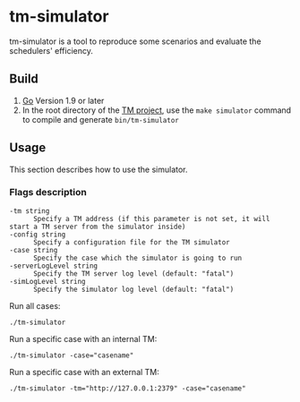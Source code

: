 tm-simulator
========

tm-simulator is a tool to reproduce some scenarios and evaluate the schedulers' efficiency.

## Build
1. [Go](https://golang.org/) Version 1.9 or later
2. In the root directory of the [TM project](https://github.com/gottingen/tm), use the `make simulator` command to compile and generate `bin/tm-simulator`


## Usage

This section describes how to use the simulator.

### Flags description

```
-tm string
      Specify a TM address (if this parameter is not set, it will start a TM server from the simulator inside)
-config string
      Specify a configuration file for the TM simulator
-case string
      Specify the case which the simulator is going to run
-serverLogLevel string
      Specify the TM server log level (default: "fatal")
-simLogLevel string
      Specify the simulator log level (default: "fatal")
```

Run all cases:

    ./tm-simulator

Run a specific case with an internal TM:

    ./tm-simulator -case="casename"

Run a specific case with an external TM:

    ./tm-simulator -tm="http://127.0.0.1:2379" -case="casename"
